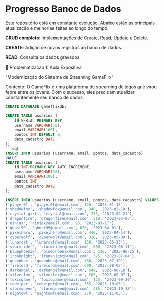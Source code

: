 # Progresso Banoc de Dados

Este repositório está em constante evolução. Abaixo estão as principais atualização e melhorias feitas ao longo do tempo:

**CRUD completo**: Implementações de Create, Read, Update e Delete.

**CREATE**: Adição de novos registros ao banco de dados.

**READ**: Consulta os dados gravados.

🎯 Problematização 1: Aula Expositiva

"Modernização do Sistema de Streaming GameFlix"

Contexto:
O GameFlix é uma plataforma de streaming de jogos que virou febre entre os jovens. Com o sucesso, eles precisam atualizar constantemente seu banco de dados.

```sql
CREATE DATABASE gameflixdb;

CREATE TABLE usuarios (
    id SERIAL PRIMARY KEY,
    username VARCHAR(50),
    email VARCHAR(100),
    pontos INT DEFAULT 0,
    data_cadastro DATE
);
```sql
INSERT INTO usuarios (username, email, pontos, data_cadastro)
VALUE
CREATE TABLE usuarios (
    id INT PRIMARY KEY AUTO_INCREMENT,
    username VARCHAR(50),
    email VARCHAR(100),
    pontos INT,
    data_cadastro DATE
);

INSERT INTO usuarios (username, email, pontos, data_cadastro) VALUES
('player01', 'player01@email.com', 120, '2023-01-15'),
('shadowfox', 'shadowfox@email.com', 340, '2023-02-10'),
('crystal_girl', 'crystal@email.com', 275, '2023-02-21'),
('dragonfire', 'dragonfire@email.com', 510, '2023-03-05'),
('ninjaX', 'ninjax@email.com', 95, '2023-03-17'),
('ghost99', 'ghost99@email.com', 620, '2023-04-01'),
('pixelhero', 'pixelhero@email.com', 440, '2023-04-14'),
('cyberwolf', 'cyberwolf@email.com', 310, '2023-05-09'),
('lunarcat', 'lunarcat@email.com', 150, '2023-05-23'),
('stormrider', 'stormrider@email.com', 800, '2023-06-11'),
('bluephoenix', 'bluephoenix@email.com', 230, '2023-06-25'),
('ironknight', 'ironknight@email.com', 375, '2023-07-04'),
('queenbee', 'queenbee@email.com', 460, '2023-07-19'),
('firelord', 'firelord@email.com', 690, '2023-08-02'),
('darkangel', 'darkangel@email.com', 540, '2023-08-18'),
('silverfox', 'silverfox@email.com', 205, '2023-09-07'),
('toxicgamer', 'toxicgamer@email.com', 125, '2023-09-20'),
('redviper', 'redviper@email.com', 355, '2023-10-03'),
('stormqueen', 'stormqueen@email.com', 485, '2023-10-18'),
('nightowl', 'nightowl@email.com', 270, '2023-11-05');

